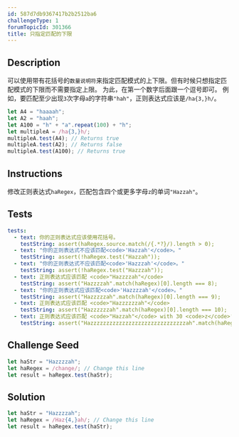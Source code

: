 ```yaml
---
id: 587d7db9367417b2b2512ba6
challengeType: 1
forumTopicId: 301366
title: 只指定匹配的下限
---
```


## Description
<section id='description'>
可以使用带有花括号的<code>数量说明符</code>来指定匹配模式的上下限。但有时候只想指定匹配模式的下限而不需要指定上限。
为此，在第一个数字后面跟一个逗号即可。
例如，要匹配至少出现<code>3</code>次字母<code>a</code>的字符串<code>"hah"</code>，正则表达式应该是<code>/ha{3,}h/</code>。

```js
let A4 = "haaaah";
let A2 = "haah";
let A100 = "h" + "a".repeat(100) + "h";
let multipleA = /ha{3,}h/;
multipleA.test(A4); // Returns true
multipleA.test(A2); // Returns false
multipleA.test(A100); // Returns true
```

</section>

## Instructions
<section id='instructions'>
修改正则表达式<code>haRegex</code>，匹配包含四个或更多字母<code>z</code>的单词<code>"Hazzah"</code>。
</section>

## Tests
<section id='tests'>

```yml
tests:
  - text: 你的正则表达式应该使用花括号。
    testString: assert(haRegex.source.match(/{.*?}/).length > 0);
  - text: "你的正则表达式不应该匹配<code>'Hazzah'</code>。"
    testString: assert(!haRegex.test("Hazzah"));
  - text: "你的正则表达式不应该匹配<code>'Hazzzah'</code>。"
    testString: assert(!haRegex.test("Hazzzah"));
  - text: 正则表达式应该匹配 <code>"Hazzzzah"</code>
    testString: assert("Hazzzzah".match(haRegex)[0].length === 8);
  - text: "你的正则表达式应该匹配<code>'Hazzzzah'</code>。"
    testString: assert("Hazzzzzah".match(haRegex)[0].length === 9);
  - text: 正则表达式应该匹配 <code>"Hazzzzzzah"</code>
    testString: assert("Hazzzzzzah".match(haRegex)[0].length === 10);
  - text: 正则表达式应该匹配 <code>"Hazzah"</code> with 30 <code>z</code>'s in it.
    testString: assert("Hazzzzzzzzzzzzzzzzzzzzzzzzzzzzzzah".match(haRegex)[0].length === 34);

```

</section>

## Challenge Seed
<section id='challengeSeed'>

<div id='js-seed'>

```js
let haStr = "Hazzzzah";
let haRegex = /change/; // Change this line
let result = haRegex.test(haStr);
```

</div>



</section>

## Solution
<section id='solution'>

```js
let haStr = "Hazzzzah";
let haRegex = /Haz{4,}ah/; // Change this line
let result = haRegex.test(haStr);
```

</section>
